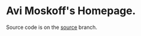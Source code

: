 # Avi Moskoff's Homepage.

Source code is on the [source](https://github.com/pireads/pireads.github.io/tree/source) branch.
